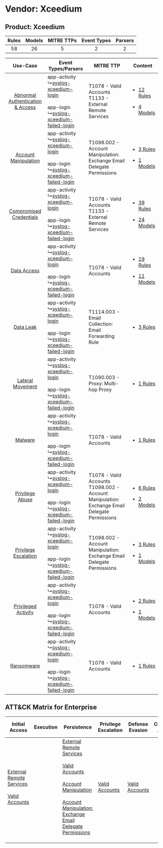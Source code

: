 Vendor: Xceedium
================
Product: Xceedium
-----------------
| Rules | Models | MITRE TTPs | Event Types | Parsers |
|:-----:|:------:|:----------:|:-----------:|:-------:|
|  58   |   26   |     5      |      2      |    2    |

|    Use-Case    | Event Types/Parsers    | MITRE TTP    | Content    |
|:----:| ---- | ---- | ---- |
| [Abnormal Authentication & Access](../../../UseCases/uc_abnormal_authentication_&_access.md) |  app-activity<br> ↳[syslog-xceedium-login](Ps/pC_syslogxceediumlogin.md)<br><br> app-login<br> ↳[syslog-xceedium-failed-login](Ps/pC_syslogxceediumfailedlogin.md)<br> | T1078 - Valid Accounts<br>T1133 - External Remote Services<br>    | [<ul><li>12 Rules</li></ul><ul><li>4 Models</li></ul>](RM/r_m_xceedium_xceedium_Abnormal_Authentication_&_Access.md) |
|    [Account Manipulation](../../../UseCases/uc_account_manipulation.md)    |  app-activity<br> ↳[syslog-xceedium-login](Ps/pC_syslogxceediumlogin.md)<br><br> app-login<br> ↳[syslog-xceedium-failed-login](Ps/pC_syslogxceediumfailedlogin.md)<br> | T1098.002 - Account Manipulation: Exchange Email Delegate Permissions<br>    | [<ul><li>3 Rules</li></ul><ul><li>1 Models</li></ul>](RM/r_m_xceedium_xceedium_Account_Manipulation.md)    |
|          [Compromised Credentials](../../../UseCases/uc_compromised_credentials.md)          |  app-activity<br> ↳[syslog-xceedium-login](Ps/pC_syslogxceediumlogin.md)<br><br> app-login<br> ↳[syslog-xceedium-failed-login](Ps/pC_syslogxceediumfailedlogin.md)<br> | T1078 - Valid Accounts<br>T1133 - External Remote Services<br>    | [<ul><li>39 Rules</li></ul><ul><li>24 Models</li></ul>](RM/r_m_xceedium_xceedium_Compromised_Credentials.md)         |
|    [Data Access](../../../UseCases/uc_data_access.md)    |  app-activity<br> ↳[syslog-xceedium-login](Ps/pC_syslogxceediumlogin.md)<br><br> app-login<br> ↳[syslog-xceedium-failed-login](Ps/pC_syslogxceediumfailedlogin.md)<br> | T1078 - Valid Accounts<br>    | [<ul><li>19 Rules</li></ul><ul><li>11 Models</li></ul>](RM/r_m_xceedium_xceedium_Data_Access.md)    |
|    [Data Leak](../../../UseCases/uc_data_leak.md)    |  app-activity<br> ↳[syslog-xceedium-login](Ps/pC_syslogxceediumlogin.md)<br><br> app-login<br> ↳[syslog-xceedium-failed-login](Ps/pC_syslogxceediumfailedlogin.md)<br> | T1114.003 - Email Collection: Email Forwarding Rule<br>    | [<ul><li>3 Rules</li></ul>](RM/r_m_xceedium_xceedium_Data_Leak.md)    |
|    [Lateral Movement](../../../UseCases/uc_lateral_movement.md)    |  app-activity<br> ↳[syslog-xceedium-login](Ps/pC_syslogxceediumlogin.md)<br><br> app-login<br> ↳[syslog-xceedium-failed-login](Ps/pC_syslogxceediumfailedlogin.md)<br> | T1090.003 - Proxy: Multi-hop Proxy<br>    | [<ul><li>1 Rules</li></ul>](RM/r_m_xceedium_xceedium_Lateral_Movement.md)    |
|    [Malware](../../../UseCases/uc_malware.md)    |  app-activity<br> ↳[syslog-xceedium-login](Ps/pC_syslogxceediumlogin.md)<br><br> app-login<br> ↳[syslog-xceedium-failed-login](Ps/pC_syslogxceediumfailedlogin.md)<br> | T1078 - Valid Accounts<br>    | [<ul><li>1 Rules</li></ul>](RM/r_m_xceedium_xceedium_Malware.md)    |
|    [Privilege Abuse](../../../UseCases/uc_privilege_abuse.md)    |  app-activity<br> ↳[syslog-xceedium-login](Ps/pC_syslogxceediumlogin.md)<br><br> app-login<br> ↳[syslog-xceedium-failed-login](Ps/pC_syslogxceediumfailedlogin.md)<br> | T1078 - Valid Accounts<br>T1098.002 - Account Manipulation: Exchange Email Delegate Permissions<br> | [<ul><li>6 Rules</li></ul><ul><li>2 Models</li></ul>](RM/r_m_xceedium_xceedium_Privilege_Abuse.md)    |
|    [Privilege Escalation](../../../UseCases/uc_privilege_escalation.md)    |  app-activity<br> ↳[syslog-xceedium-login](Ps/pC_syslogxceediumlogin.md)<br><br> app-login<br> ↳[syslog-xceedium-failed-login](Ps/pC_syslogxceediumfailedlogin.md)<br> | T1098.002 - Account Manipulation: Exchange Email Delegate Permissions<br>    | [<ul><li>3 Rules</li></ul><ul><li>1 Models</li></ul>](RM/r_m_xceedium_xceedium_Privilege_Escalation.md)    |
|    [Privileged Activity](../../../UseCases/uc_privileged_activity.md)    |  app-activity<br> ↳[syslog-xceedium-login](Ps/pC_syslogxceediumlogin.md)<br><br> app-login<br> ↳[syslog-xceedium-failed-login](Ps/pC_syslogxceediumfailedlogin.md)<br> | T1078 - Valid Accounts<br>    | [<ul><li>2 Rules</li></ul><ul><li>1 Models</li></ul>](RM/r_m_xceedium_xceedium_Privileged_Activity.md)    |
|    [Ransomware](../../../UseCases/uc_ransomware.md)    |  app-activity<br> ↳[syslog-xceedium-login](Ps/pC_syslogxceediumlogin.md)<br><br> app-login<br> ↳[syslog-xceedium-failed-login](Ps/pC_syslogxceediumfailedlogin.md)<br> | T1078 - Valid Accounts<br>    | [<ul><li>1 Rules</li></ul>](RM/r_m_xceedium_xceedium_Ransomware.md)    |

ATT&CK Matrix for Enterprise
----------------------------
| Initial Access                                                                                                                                   | Execution | Persistence                                                                                                                                                                                                                                                                                                                                 | Privilege Escalation                                                | Defense Evasion                                                     | Credential Access | Discovery | Lateral Movement | Collection                                                                                                                                                            | Command and Control                                                                                                                       | Exfiltration | Impact |
| ------------------------------------------------------------------------------------------------------------------------------------------------ | --------- | ------------------------------------------------------------------------------------------------------------------------------------------------------------------------------------------------------------------------------------------------------------------------------------------------------------------------------------------- | ------------------------------------------------------------------- | ------------------------------------------------------------------- | ----------------- | --------- | ---------------- | --------------------------------------------------------------------------------------------------------------------------------------------------------------------- | ----------------------------------------------------------------------------------------------------------------------------------------- | ------------ | ------ |
| [External Remote Services](https://attack.mitre.org/techniques/T1133)<br><br>[Valid Accounts](https://attack.mitre.org/techniques/T1078)<br><br> |           | [External Remote Services](https://attack.mitre.org/techniques/T1133)<br><br>[Valid Accounts](https://attack.mitre.org/techniques/T1078)<br><br>[Account Manipulation](https://attack.mitre.org/techniques/T1098)<br><br>[Account Manipulation: Exchange Email Delegate Permissions](https://attack.mitre.org/techniques/T1098/002)<br><br> | [Valid Accounts](https://attack.mitre.org/techniques/T1078)<br><br> | [Valid Accounts](https://attack.mitre.org/techniques/T1078)<br><br> |                   |           |                  | [Email Collection](https://attack.mitre.org/techniques/T1114)<br><br>[Email Collection: Email Forwarding Rule](https://attack.mitre.org/techniques/T1114/003)<br><br> | [Proxy: Multi-hop Proxy](https://attack.mitre.org/techniques/T1090/003)<br><br>[Proxy](https://attack.mitre.org/techniques/T1090)<br><br> |              |        |